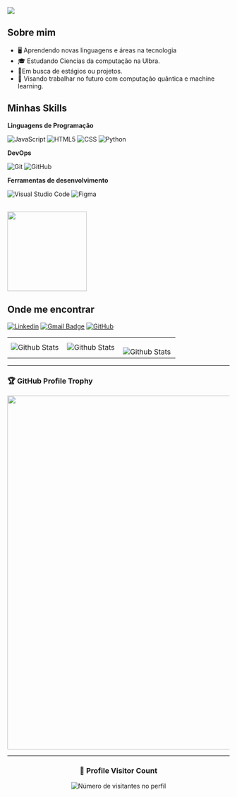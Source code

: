 ![](https://komarev.com/ghpvc/?username=iuricode&color=006bed)

## Sobre mim

- 🖥️ Aprendendo novas linguagens e áreas na tecnologia
- 🎓 Estudando Ciencias da computação na Ulbra.
- 💼Em busca de estágios ou projetos.
- 🤖 Visando trabalhar no futuro com computação quântica e machine learning.

## Minhas Skills

**Linguagens de Programação**

![JavaScript](https://img.shields.io/badge/-JavaScript-333333?style=flat&logo=javascript)
![HTML5](https://img.shields.io/badge/-HTML5-333333?style=flat&logo=HTML5)
![CSS](https://img.shields.io/badge/-CSS-333333?style=flat&logo=CSS3&logoColor=1572B6)
![Python](https://img.shields.io/badge/-Python-230aa1?style=flat&logo=python&labelColor=0c0338)

**DevOps**

![Git](https://img.shields.io/badge/-Git-333333?style=flat&logo=git)
![GitHub](https://img.shields.io/badge/-GitHub-333333?style=flat&logo=github)

**Ferramentas de desenvolvimento**

![Visual Studio Code](https://img.shields.io/badge/-Visual%20Studio%20Code-333333?style=flat&logo=visual-studio-code&logoColor=007ACC)
![Figma](https://img.shields.io/badge/-Figma-333333?style=flat&logo=figma&logoColor=007ACC)

<br/>

<a href="https://github.com/Yourdevdaniel" title="Perfil do Daniel">
  <img height="180em" src="https://github-readme-stats.vercel.app/api?username=Yourdevdaniel&theme=dracula&show_icons=true" />
</a>

## Onde me encontrar

[![Linkedin](https://img.shields.io/badge/-username-blue?style=flat-square&logo=Linkedin&logoColor=white&link=https://www.linkedin.com/in/daniel-bernardes-342876344?utm_source=share&utm_campaign=share_via&utm_content=profile&utm_medium=android_app)](https://www.linkedin.com/in/daniel-bernardes-342876344?utm_source=share&utm_campaign=share_via&utm_content=profile&utm_medium=android_app)
[![Gmail Badge](https://img.shields.io/badge/-danielbernardesaraujo10@gmail.com-006bed?style=flat-square&logo=Gmail&logoColor=white&link=mailto:danielbernardesaraujo10@gmail.com)](mailto:danielbernardesaraujo10@gmail.com)
[![GitHub](https://img.shields.io/github/followers/Yourdevdaniel?label=follow&style=social)](https://github.com/Yourdevdaniel)

<table>
  <tr>
    <td>
      <img
        align="left"
        src="https://github-readme-stats.vercel.app/api?username=Yourdevdaniel&theme=dark&hide_border=false&include_all_commits=true"
        alt="Github Stats"
      />
    </td>
    <td>
      <img
        align="left"
        src="https://github-readme-stats.vercel.app/api/top-langs/?username=Yourdevdaniel&theme=dark&hide_border=false&include_all_commits=true&count_private=true&layout=compact"
        alt="Github Stats"
      />
    </td>
    <td>
      <br />
      <img
        align="left"
        src="https://github-readme-streak-stats.herokuapp.com/?user=Yourdevdaniel&theme=dark&hide_border=false"
        alt="Github Stats"
      />
    </td>
  </tr>
</table>

--- 

### 🏆 GitHub Profile Trophy

<p align="center">
  <a
    href="https://github.com/Yourdevdaniel/github-profile-trophy"
    title="repositório de troféus"
  >
    <img
      width="800"
      src="https://github-profile-trophy.vercel.app/?username=Yourdevdaniel&column=8&theme=darkhub&no-frame=true&no-bg=true"
    />
  </a>
</p>

---

<div align="center">
  <h3><b>📍 Profile Visitor Count</b></h3>
</div>

<p align="center">
  <img
    src="https://profile-counter.glitch.me/Yourdevdaniel/count.svg"
    alt="Número de visitantes no perfil"
  />
</p>
